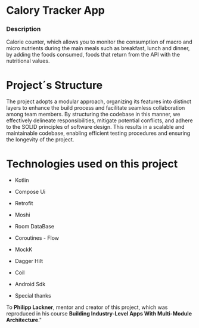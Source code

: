 # Calory Tracker App
### Description
Calorie counter, which allows you to monitor the consumption of macro and micro nutrients during the main meals such as breakfast, 
lunch and dinner, by adding the foods consumed, foods that return from the API with the nutritional values.

# Project´s Structure
The project adopts a modular approach, organizing its features into distinct layers to enhance the build process and facilitate seamless collaboration among team members. 
By structuring the codebase in this manner, we effectively delineate responsibilities, mitigate potential conflicts, and adhere to the SOLID principles of software design.
This results in a scalable and maintainable codebase, enabling efficient testing procedures and ensuring the longevity of the project.

# Technologies used on this project

* Kotlin
* Compose Ui
* Retrofit
* Moshi
* Room DataBase
* Coroutines - Flow
* MockK
* Dagger Hilt
* Coil
* Android Sdk


* Special thanks

To **Philipp Lackner**, mentor and creator of this project, 
which was reproduced in his course **Building Industry-Level Apps With Multi-Module Architecture**."

